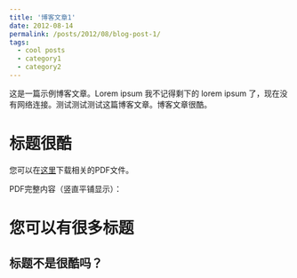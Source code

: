 ```yaml
---
title: '博客文章1'
date: 2012-08-14
permalink: /posts/2012/08/blog-post-1/
tags:
  - cool posts
  - category1
  - category2
---
```


这是一篇示例博客文章。Lorem ipsum 我不记得剩下的 lorem ipsum 了，现在没有网络连接。测试测试测试这篇博客文章。博客文章很酷。

标题很酷
======

您可以在[这里](/files/paper1.pdf)下载相关的PDF文件。

PDF完整内容（竖直平铺显示）：

<div id="pdf-container" style="width:100%;">
  <!-- PDF页面将在这里竖直平铺显示 -->
</div>

<script src="https://cdnjs.cloudflare.com/ajax/libs/pdf.js/2.11.338/pdf.min.js"></script>
<script>
  // 设置PDF.js worker路径
  pdfjsLib.GlobalWorkerOptions.workerSrc = 'https://cdnjs.cloudflare.com/ajax/libs/pdf.js/2.11.338/pdf.worker.min.js';

  // PDF文件URL
  var pdfUrl = '/files/心电测试报告-贺禄文-20234232.pdf';
  var container = document.getElementById('pdf-container');

  // 加载PDF文档
  pdfjsLib.getDocument(pdfUrl).promise.then(function(pdfDoc) {
    // 渲染所有页面
    for (let pageNum = 1; pageNum <= pdfDoc.numPages; pageNum++) {
      // 为每一页创建canvas元素
      let canvas = document.createElement('canvas');
      canvas.style.marginBottom = '10px';
      canvas.style.width = '100%';
      canvas.style.border = '1px solid #ccc';
      canvas.id = 'pdf-page-' + pageNum;
      container.appendChild(canvas);
      
      // 渲染页面
      renderPage(pdfDoc, pageNum, canvas);
    }
  });

  // 渲染单个页面
  function renderPage(pdfDoc, pageNum, canvas) {
    pdfDoc.getPage(pageNum).then(function(page) {
      // 设置缩放比例
      let scale = 1.5;
      let viewport = page.getViewport({ scale: scale });
      
      // 设置canvas尺寸
      let context = canvas.getContext('2d');
      canvas.height = viewport.height;
      canvas.width = viewport.width;
      
      // 渲染页面
      let renderContext = {
        canvasContext: context,
        viewport: viewport
      };
      
      page.render(renderContext);
    });
  }
</script>

您可以有很多标题
======

标题不是很酷吗？
------